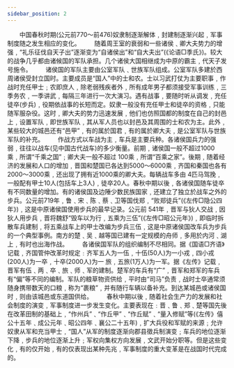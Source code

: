 ```yaml
---
sidebar_position: 2
---
```


　　中国春秋时期(公元前770～前476)奴隶制逐渐解体﹐封建制逐渐兴起﹐军事制度随之发生相应的变化。
　　随着周王室的衰弱和一些诸侯﹑卿大夫势力的增强﹐“礼乐征伐自天子出”逐渐变为“自诸侯出”和“自大夫出”(《论语□季氏》)。较大的战争几乎都由诸候国的军队承担。几个诸侯大国相继成为中原的霸主﹐代天子发号施令。
　　诸侯国的军队主要由公室军队﹑世族军队组成。公室军队多建於西周诸侯受封立国时。主要成员是“国人”中的士和农。士以习武打仗为主要职事﹐作战时充任甲士﹔农即庶人﹐除老弱残疾者外﹐所有成年男子都须接受军事训练﹐三季务农﹐一季讲武﹐每隔三年进行一次大演习。遇有战事﹐要随时听从调发﹐充任徒卒(步兵)﹐役期依战事的长短而定。奴隶一般没有充任甲士和徒卒的资格﹐只能随军服杂役。这时﹐卿大夫的势力迅速发展﹐他们也仿照国都的制度在自己的封邑上﹐设置军队﹐即世族军队﹐其从军人员也以封邑及其周围的士和农为主。此外﹐某些较大的城邑还有“邑甲”﹐有的属於国君﹐有的属於卿大夫﹐是公室军队与世族军队的补充。
　　作战方式以车战为主﹐车兵是主要兵种。各诸侯国兵力的强弱﹐往往以战车(见中国古代战车)的多少衡量。前期﹐诸侯国一般不超过1000乘﹐所谓“千乘之国”﹔卿大夫一般不超过 100乘﹐所谓“百乘之家”。後期﹐随着经济的发展和人口的增加﹐晋国和楚国已各达到5000～6000乘﹐齐国和秦国也各有2000～3000乘﹐还出现了拥有近1000乘的卿大夫。每辆战车多由 4匹马驾挽﹐一般配有甲士10人(包括车上3人)﹐徒卒20人。春秋中期以後﹐各诸侯国随车徒卒有不同数量的增加。有的诸侯国及边陲少数民族国家﹐还建立了独立於战车之外的步兵。公元前719年﹐鲁﹑宋﹑陈﹑蔡﹑卫等国伐郑﹐“败郑徒兵”(《左传□隐公四年》)﹐这是中原诸侯国使用步兵的最早记录。公元前 541年﹐晋军与狄人交战﹐因狄人用步兵﹐晋将魏舒“毁车以为行﹐五乘为三伍”(《左传□昭公元年》)﹐即临时拆散车兵建制﹐将五乘战车上的甲士改编为步兵三伍﹐这是中原诸侯国改车兵为步兵的一个典型事例。南方的楚﹑吴﹑越等国已建有一定规模的舟师﹐多用於内河﹑湖上﹐有时也出海作战。
　　各诸侯国军队的组织编制不尽相同。据《国语□齐语》记载﹐齐国管仲改革时规定﹕齐军五人为一伍﹐十伍(50人)为一小戎﹐四小戎(200人)为一卒﹐十卒(2000人)为一 旅﹐五旅(1万人)为一军。据《左传》记载﹐晋军有伍﹑两﹑卒﹑旅﹑师﹑军的建制。楚军的车兵有“广”﹐晋军和郑军的车兵有“偏”等不同的编制。军队的粮草物资供给﹐平时由“司马”负责﹐战时士卒通常须随身携带数天的口粮﹐称为“裹粮”﹐并有随行车辆以备补充。到达某城邑或诸侯国时﹐则由该城邑或东道国供给。
　　春秋中期以後﹐随着社会生产力的发展和社会制度的演变﹐军事制度进一步发生变化。主要表现在﹕晋﹑鲁﹑郑﹑楚等国先後在改革田制的基础上﹐“作州兵”﹑“作丘甲”﹑“作丘赋”﹑“量入修赋”等(《左传》僖公十五年﹑成公元年﹑昭公四年﹑襄公二十五年)﹐扩大兵役和军赋的来源﹔允许奴隶从军和充当甲士﹐“国人”从军的制度逐渐向郡县徵兵制演变﹔车兵的地位逐渐下降﹐步兵的地位逐渐上升﹔军权向集权方向发展﹐文武开始分职等。但是这些变化﹐有的仅开始﹐有的仅表现出某种先兆﹐军事制度的重大变革是在战国时代完成的。